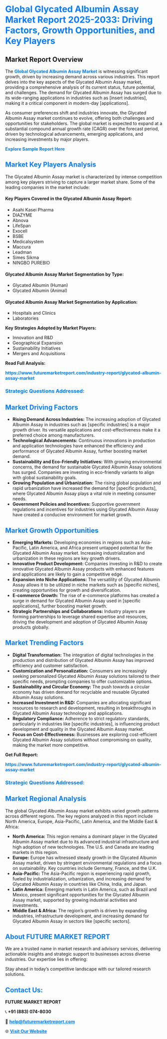 <h1 style="color: #007BFF;">Global Glycated Albumin Assay Market Report 2025-2033: Driving Factors, Growth Opportunities, and Key Players</h1>

<section id="overview">
<h2>Market Report Overview</h2>
<p>The <a href="https://www.futuremarketreport.com/industry-report/glycated-albumin-assay-market" style="color: #007BFF; text-decoration: none;"><strong>Global Glycated Albumin Assay Market</strong></a> is witnessing significant growth, driven by increasing demand across various industries. This report delves into the key aspects of the Glycated Albumin Assay market, providing a comprehensive analysis of its current status, future potential, and challenges. The demand for Glycated Albumin Assay has surged due to its wide-ranging applications in industries such as [insert industries], making it a critical component in modern-day [applications].</p>
<p>As consumer preferences shift and industries innovate, the Glycated Albumin Assay market continues to evolve, offering both challenges and opportunities for stakeholders. The global market is expected to expand at a substantial compound annual growth rate (CAGR) over the forecast period, driven by technological advancements, emerging applications, and increasing investments by major players.</p>
</section>

<section id="overview">
<p><a href="https://www.futuremarketreport.com/request-sample/reportId=46497" style="color: #007BFF; text-decoration: none;"><strong>Explore Sample Report Here</strong></a></p>
</section>

<section id="key-players">
<h2 style="color: #007BFF;">Market Key Players Analysis</h2>
<p>The Glycated Albumin Assay market is characterized by intense competition among key players striving to capture a larger market share. Some of the leading companies in the market include:</p>
<h4>Key Players Covered in the Glycated Albumin Assay Report:</h4>
<ul><li>Asahi Kasei Pharma</li><li>DIAZYME</li><li>Abnova</li><li>LifeSpan</li><li>Exocell</li><li>BSBE</li><li>Medicalsystem</li><li>Maccura</li><li>Leadman</li><li>Simes Sikma</li><li>NINGBO PUREBIO</li></ul>
<h4>Glycated Albumin Assay Market Segmentation by Type:</h4>
<ul><li>Glycated Albumin (Human)</li><li>Glycated Albumin (Animal)</li></ul>

<h4>Glycated Albumin Assay Market Segmentation by Application:</h4>
<ul><li>Hospitals and Clinics</li><li>Laboratories</li></ul>
<p><strong>Key Strategies Adopted by Market Players:</strong></p>
<ul>
<li>Innovation and R&D</li>
<li>Geographical Expansion</li>
<li>Sustainability Initiatives</li>
<li>Mergers and Acquisitions</li>
</ul>
</section>

<section>
<p><strong>Read Full Analysis: </strong></p><a href="https://www.futuremarketreport.com/industry-report/glycated-albumin-assay-market" style="color: #007BFF; text-decoration: none;"><strong>https://www.futuremarketreport.com/industry-report/glycated-albumin-assay-market</strong></a>
<h3 style="color: #007BFF;">Strategic Questions Addressed:</h3>
</section>

<section id="driving-factors">
<h2 style="color: #007BFF;">Market Driving Factors</h2>
<ul>
<li><strong>Rising Demand Across Industries:</strong> The increasing adoption of Glycated Albumin Assay in industries such as [specific industries] is a major growth driver. Its versatile applications and cost-effectiveness make it a preferred choice among manufacturers.</li>
<li><strong>Technological Advancements:</strong> Continuous innovations in production and application technologies have enhanced the efficiency and performance of Glycated Albumin Assay, further boosting market demand.</li>
<li><strong>Sustainability and Eco-Friendly Initiatives:</strong> With growing environmental concerns, the demand for sustainable Glycated Albumin Assay solutions has surged. Companies are investing in eco-friendly variants to align with global sustainability goals.</li>
<li><strong>Growing Population and Urbanization:</strong> The rising global population and rapid urbanization have increased the demand for [specific products], where Glycated Albumin Assay plays a vital role in meeting consumer needs.</li>
<li><strong>Government Policies and Incentives:</strong> Supportive government regulations and incentives for industries using Glycated Albumin Assay have created a conducive environment for market growth.</li>
</ul>
</section>

<section id="growth-opportunities">
<h2 style="color: #007BFF;">Market Growth Opportunities</h2>
<ul>
<li><strong>Emerging Markets:</strong> Developing economies in regions such as Asia-Pacific, Latin America, and Africa present untapped potential for the Glycated Albumin Assay market. Increasing industrialization and urbanization in these regions are key growth drivers.</li>
<li><strong>Innovative Product Development:</strong> Companies investing in R&D to create innovative Glycated Albumin Assay products with enhanced features and applications are likely to gain a competitive edge.</li>
<li><strong>Expansion into Niche Applications:</strong> The versatility of Glycated Albumin Assay allows it to be utilized in niche markets such as [specific niches], creating opportunities for growth and diversification.</li>
<li><strong>E-commerce Growth:</strong> The rise of e-commerce platforms has created a surge in demand for Glycated Albumin Assay used in [specific applications], further boosting market growth.</li>
<li><strong>Strategic Partnerships and Collaborations:</strong> Industry players are forming partnerships to leverage shared expertise and resources, driving the development and adoption of Glycated Albumin Assay products globally.</li>
</ul>
</section>

<section id="trending-factors">
<h2 style="color: #007BFF;">Market Trending Factors</h2>
<ul>
<li><strong>Digital Transformation:</strong> The integration of digital technologies in the production and distribution of Glycated Albumin Assay has improved efficiency and customer satisfaction.</li>
<li><strong>Customization and Personalization:</strong> Consumers are increasingly seeking personalized Glycated Albumin Assay solutions tailored to their specific needs, prompting companies to offer customizable options.</li>
<li><strong>Sustainability and Circular Economy:</strong> The push towards a circular economy has driven demand for recyclable and reusable Glycated Albumin Assay solutions.</li>
<li><strong>Increased Investment in R&D:</strong> Companies are allocating significant resources to research and development, resulting in breakthroughs in Glycated Albumin Assay technology and applications.</li>
<li><strong>Regulatory Compliance:</strong> Adherence to strict regulatory standards, particularly in industries like [specific industries], is influencing product development and quality in the Glycated Albumin Assay market.</li>
<li><strong>Focus on Cost-Effectiveness:</strong> Businesses are exploring cost-efficient Glycated Albumin Assay solutions without compromising on quality, making the market more competitive.</li>
</ul>
</section>

<section>
<p><strong>Get Full Report: </strong></p><a href="https://www.futuremarketreport.com/industry-report/glycated-albumin-assay-market" style="color: #007BFF; text-decoration: none;"><strong>https://www.futuremarketreport.com/industry-report/glycated-albumin-assay-market</strong></a>
<h3 style="color: #007BFF;">Strategic Questions Addressed:</h3>
</section>


<section id="regional-analysis">
<h2 style="color: #007BFF;">Market Regional Analysis</h2>
<p>The global Glycated Albumin Assay market exhibits varied growth patterns across different regions. The key regions analyzed in this report include North America, Europe, Asia-Pacific, Latin America, and the Middle East & Africa:</p>
<ul>
<li><strong>North America:</strong> This region remains a dominant player in the Glycated Albumin Assay market due to its advanced industrial infrastructure and high adoption of new technologies. The U.S. and Canada are leading markets in this region.</li>
<li><strong>Europe:</strong> Europe has witnessed steady growth in the Glycated Albumin Assay market, driven by stringent environmental regulations and a focus on sustainability. Key countries include Germany, France, and the U.K.</li>
<li><strong>Asia-Pacific:</strong> The Asia-Pacific region is experiencing rapid growth, fueled by industrialization, urbanization, and increasing demand for Glycated Albumin Assay in countries like China, India, and Japan.</li>
<li><strong>Latin America:</strong> Emerging markets in Latin America, such as Brazil and Mexico, present significant opportunities for the Glycated Albumin Assay market, supported by growing industrial activities and investments.</li>
<li><strong>Middle East & Africa:</strong> The region’s growth is driven by expanding industries, infrastructure development, and increasing demand for Glycated Albumin Assay in sectors like [specific sectors].</li>
</ul>
</section>

<footer>
<h2 style="color: #007BFF;">About FUTURE MARKET REPORT</h2>
<p>We are a trusted name in market research and advisory services, delivering actionable insights and strategic support to businesses across diverse industries. Our expertise lies in offering:</p>

<p>Stay ahead in today’s competitive landscape with our tailored research solutions.</p>

<h2 style="color: #007BFF;">Contact Us:</h2>
<p><strong>FUTURE MARKET REPORT</strong></p>
<p>📞 <strong>+91 (883) 074-8030</strong></p>
<p>📧 <strong><a href="mailto:help@futuremarketreport.com" style="color: #007BFF;">help@futuremarketreport.com</a></strong></p>
<p>🌐 <strong><a href="https://www.futuremarketreport.com/" style="color: #007BFF;">Visit Our Website</a></strong></p>
</footer>